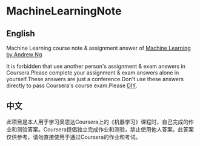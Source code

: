 # MachineLearningNote

## English
Machine Learning course note & assignment answer of [Machine Learning by Andrew Ng](https://www.coursera.org/learn/machine-learning)

It is forbidden that use another person's assignment & exam answers in Coursera.Please complete your assignment & exam answers alone in yourself.These answers are just a conference.Don't use these answers directly to pass Coursera's course exam.Please [DIY](https://en.wikipedia.org/wiki/Academic_honor_code).

## 中文
此项目是本人用于学习吴恩达Coursera上的《机器学习》课程时，自己完成的作业和测验答案。Coursera提倡独立完成作业和测验，禁止使用他人答案。此答案仅供参考，请勿直接使用于通过Coursera的作业和考试。